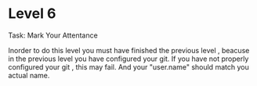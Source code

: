 # Level 6

Task: Mark Your Attentance

Inorder to do this level you must have finished the previous level , beacuse in the previous level you have configured your git. If you have not properly configured your git , this may fail. And your "user.name" should match you actual name.
